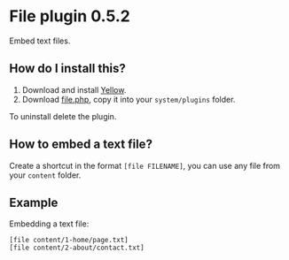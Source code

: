 File plugin 0.5.2
=================
Embed text files.

How do I install this?
----------------------
1. Download and install [Yellow](https://github.com/datenstrom/yellow/).  
2. Download [file.php](file.php?raw=true), copy it into your `system/plugins` folder.  

To uninstall delete the plugin.

How to embed a text file?
-------------------------
Create a shortcut in the format `[file FILENAME]`, you can use any file from your `content` folder.  

Example
-------
Embedding a text file:

    [file content/1-home/page.txt]
    [file content/2-about/contact.txt]
